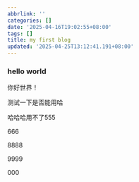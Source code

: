 ```yaml
---
abbrlink: ''
categories: []
date: '2025-04-16T19:02:55+08:00'
tags: []
title: my first blog
updated: '2025-04-25T13:12:41.191+08:00'
---
```

### hello world

你好世界！

测试一下是否能用哈

哈哈哈用不了555

666

8888

9999

000
